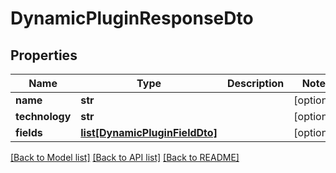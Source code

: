 # DynamicPluginResponseDto

## Properties
Name | Type | Description | Notes
------------ | ------------- | ------------- | -------------
**name** | **str** |  | [optional] 
**technology** | **str** |  | [optional] 
**fields** | [**list[DynamicPluginFieldDto]**](DynamicPluginFieldDto.md) |  | [optional] 

[[Back to Model list]](../README.md#documentation-for-models) [[Back to API list]](../README.md#documentation-for-api-endpoints) [[Back to README]](../README.md)


